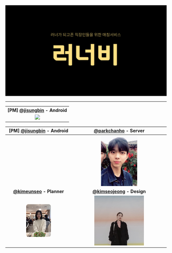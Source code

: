 <img src="/art/logo/github-title.jpg" />

---

<table align="center">
  <th><b>[PM] <a href="https://github.com/jisungbin">@jisungbin</a> - Android</b></th>
	<tr align="center">
	    <td><img src="https://avatars.githubusercontent.com/u/40740128?v=4" width="50%" /></td>
	</tr>
</table>

|  [PM] [@jisungbin](https://github.com/jisungbin) - Android   |  [@parkchanho](https://github.com/great-park) - Server  |
| :----------------------------------------------------------: | :-----------------------------------------------------: |
|  | <img src="art/developer/parkchanho.png" width="40%" />  |
| **[@kimeunseo](https://github.com/plannermango) - Planner**  |         **[@kimseojeong](README.md) - Design**          |
|    <img src="art/developer/kimeunseo.png" width="40%" />     | <img src="art/developer/kimseojeong.png" width="55%" /> |

